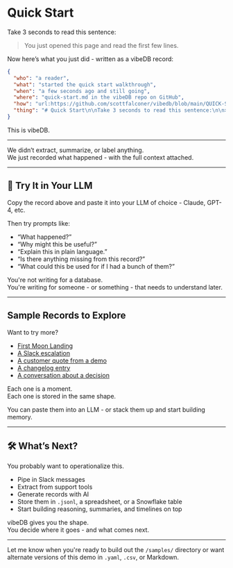 # Quick Start

Take 3 seconds to read this sentence:

> You just opened this page and read the first few lines.

Now here’s what you just did - written as a vibeDB record:

```json
{
  "who": "a reader",
  "what": "started the quick start walkthrough",
  "when": "a few seconds ago and still going",
  "where": "quick-start.md in the vibeDB repo on GitHub",
  "how": "url:https://github.com/scottfalconer/vibedb/blob/main/QUICK-START.md",
  "thing": "# Quick Start\n\nTake 3 seconds to read this sentence:\n\n> You just opened this page and read the first few lines.\n\nNow here’s what you just did - written as a vibeDB record:"
}
```

This is vibeDB.

---

We didn’t extract, summarize, or label anything.  
We just recorded what happened - with the full context attached.

---

## 🧠 Try It in Your LLM

Copy the record above and paste it into your LLM of choice - Claude, GPT-4, etc.

Then try prompts like:

- “What happened?”  
- “Why might this be useful?”  
- “Explain this in plain language.”  
- “Is there anything missing from this record?”  
- “What could this be used for if I had a bunch of them?”

You're not writing for a database.  
You're writing for someone - or something - that needs to understand later.

---

## Sample Records to Explore

Want to try more?

- [First Moon Landing](./samples/moon-landing.json)  
- [A Slack escalation](./samples/escalation.json)  
- [A customer quote from a demo](./samples/demo-quote.json)  
- [A changelog entry](./samples/changelog.json)  
- [A conversation about a decision](./samples/internal-decision.json)

Each one is a moment.  
Each one is stored in the same shape.

You can paste them into an LLM - or stack them up and start building memory.

---

## 🛠️ What’s Next?

You probably want to operationalize this.

- Pipe in Slack messages  
- Extract from support tools  
- Generate records with AI  
- Store them in `.jsonl`, a spreadsheet, or a Snowflake table  
- Start building reasoning, summaries, and timelines on top

vibeDB gives you the shape.  
You decide where it goes - and what comes next.

---

Let me know when you're ready to build out the `/samples/` directory or want alternate versions of this demo in `.yaml`, `.csv`, or Markdown.